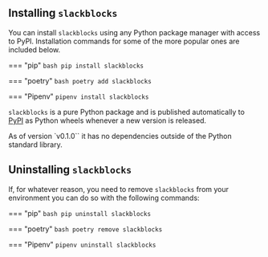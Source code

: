 ## Installing `slackblocks`
You can install `slackblocks` using any Python package manager with access to PyPI. Installation commands for some of the more popular ones are included below.

=== "pip"
    ```bash
    pip install slackblocks
    ```

=== "poetry"
    ```bash
    poetry add slackblocks
    ```

=== "Pipenv"
    ```
    pipenv install slackblocks
    ```

`slackblocks` is a pure Python package and is published automatically to [PyPI](https://pypi.org/project/slackblocks/) as Python wheels whenever a new version is released.

As of version `v0.1.0`` it has no dependencies outside of the Python standard library.

## Uninstalling `slackblocks`
If, for whatever reason, you need to remove `slackblocks` from your environment you can do so with the following commands:

=== "pip"
    ```bash
    pip uninstall slackblocks
    ```

=== "poetry"
    ```bash
    poetry remove slackblocks
    ```

=== "Pipenv"
    ```
    pipenv uninstall slackblocks
    ```